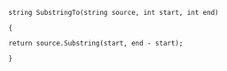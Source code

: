 
``string SubstringTo(string source, int start, int end)``

``{``

``return source.Substring(start, end - start);``

``}``
